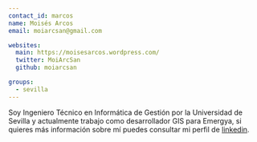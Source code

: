 ```yaml
---
contact_id: marcos
name: Moisés Arcos
email: moiarcsan@gmail.com

websites:
  main: https://moisesarcos.wordpress.com/
  twitter: MoiArcSan
  github: moiarcsan

groups:
  - sevilla
---
```


Soy Ingeniero Técnico en Informática de Gestión por la Universidad de Sevilla y actualmente trabajo como desarrollador GIS para Emergya, si quieres más información sobre mí puedes consultar mi perfil de [linkedin](https://es.linkedin.com/in/moiarcsan).
